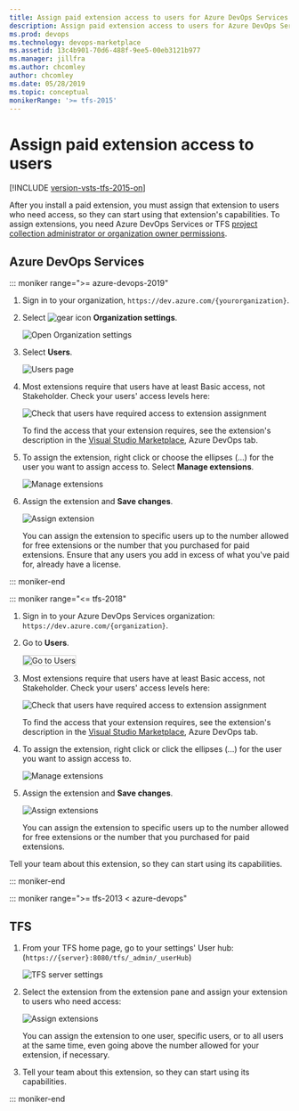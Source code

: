 ```yaml
---
title: Assign paid extension access to users for Azure DevOps Services and TFS
description: Assign paid extension access to users for Azure DevOps Services and Team Foundation Server (TFS)
ms.prod: devops
ms.technology: devops-marketplace
ms.assetid: 13c4b901-70d6-488f-9ee5-00eb3121b977 
ms.manager: jillfra
ms.author: chcomley
author: chcomley
ms.date: 05/28/2019
ms.topic: conceptual
monikerRange: '>= tfs-2015'
---
```



# Assign paid extension access to users

[!INCLUDE [version-vsts-tfs-2015-on](../boards/_shared/version-vsts-tfs-2015-on.md)]

After you install a paid extension, you must assign that extension to users who need access, so they can start using that extension's capabilities. 
To assign extensions, you need Azure DevOps Services or TFS [project collection administrator or organization owner permissions](./faq-extensions.md#find-owner).

## Azure DevOps Services

::: moniker range=">= azure-devops-2019"

1. Sign in to your organization, ```https://dev.azure.com/{yourorganization}```.

2. Select ![gear icon](../_img/icons/gear-icon.png) **Organization settings**.

   ![Open Organization settings](../_shared/_img/settings/open-admin-settings-vert.png)

3. Select **Users**.

   ![Users page](../_shared/_img/settings/open-organization-settings-users-vert.png)
   
4. Most extensions require that users have at least Basic access, not Stakeholder. Check your users' access levels here:

   ![Check that users have required access to extension assignment](_img/user-access-level.png)

   To find the access that your extension requires, see the extension's description in the [Visual Studio Marketplace](https://marketplace.visualstudio.com/azuredevops), Azure DevOps tab.

5. To assign the extension, right click or choose the ellipses (...) for the user you want to assign access to. Select **Manage extensions**.

   ![Manage extensions](_img/manage-extensions.png)

6. Assign the extension and **Save changes**.

   ![Assign extension](_img/assign-extension.png)

   You can assign the extension to specific users up to the number allowed for free extensions or the number that you purchased for paid extensions. Ensure that any users you add in excess of what you've paid for, already have a license.

::: moniker-end

::: moniker range="<= tfs-2018"

1. Sign in to your Azure DevOps Services organization: ```https://dev.azure.com/{organization}```.

2. Go to **Users**.

   <img alt="Go to Users" src="../_shared/_img/users-hub-updated-ui.png" style="border: 1px solid #CCCCCC" />

3. Most extensions require that users have at least Basic access, not Stakeholder. Check your users' access levels here:

   ![Check that users have required access to extension assignment](_img/user-access-level.png)

   To find the access that your extension requires, see the extension's description in the [Visual Studio Marketplace](https://marketplace.visualstudio.com/azuredevops), Azure DevOps tab.

4. To assign the extension, right click or click the ellipses (...) for the user you want to assign access to.

   ![Manage extensions](_img/assign-extensions/manage-extensions.png)

5. Assign the extension and **Save changes**.

   ![Assign extensions](_img/assign-extensions/assign-extension.png)

   You can assign the extension to specific users up to the number allowed for free extensions or the number that you purchased for paid extensions.

Tell your team about this extension, so they can start using its capabilities.

::: moniker-end

::: moniker range=">= tfs-2013 < azure-devops"

## TFS

1.  From your TFS home page, go to your settings' User hub: (```https://{server}:8080/tfs/_admin/_userHub```)

    ![TFS server settings](../_shared/_img/users-hub-tfs-updated.png)

2.  Select the extension from the extension pane and assign your extension to users who need access:

    ![Assign extensions](_img/assign-extensions/assign-extension-tfs.png)

    You can assign the extension to one user, specific users, or to all users at the same time, even going above the number allowed 
    for your extension, if necessary.

3.  Tell your team about this extension, so they can start using its capabilities.

::: moniker-end
